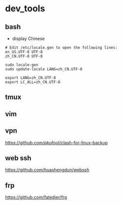 # dev_tools

## bash

* display Chinese
```
# Edit /etc/locale.gen to open the following lines:
en_US.UTF-8 UTF-8
zh_CN.UTF-8 UTF-8

sudo locale-gen
sudo update-locale LANG=zh_CN.UTF-8

export LANG=zh_CN.UTF-8
export LC_ALL=zh_CN.UTF-8
```

## tmux

## vim

## vpn

https://github.com/pkufool/clash-for-linux-backup

## web ssh

https://github.com/huashengdun/webssh

## frp

https://github.com/fatedier/frp

